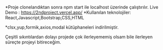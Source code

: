 *Proje clonelandıktan sonra 
npm start ile localhost üzerinde çalıştırılır.
Live Demo : https://2ndproject.vercel.app/
*Kullanılan teknolojiler: React,Javascript,Bootstrap,CSS,HTML

*clsx,yup,formik,axios,modal kütüphaneleri indirilmiştir.

Çeşitli sıkıntılardan dolayı projede çok ilerleyememiş olsam bile ilerleyen süreçte projeyi bitireceğim.

